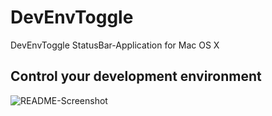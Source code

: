 # DevEnvToggle

DevEnvToggle StatusBar-Application for Mac OS X

## Control your development environment

![README-Screenshot](https://raw.github.com/mmichaa/DevEnvToggle/master/README-Screenshot.png)
